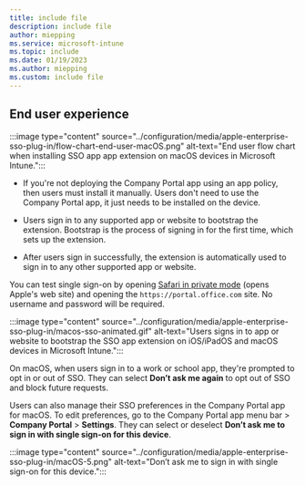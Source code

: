 ```yaml
---
title: include file
description: include file
author: miepping
ms.service: microsoft-intune
ms.topic: include
ms.date: 01/19/2023
ms.author: miepping
ms.custom: include file
---
```


<!-- This include file is used in the Apple Enterprise SSO deployment guide docs. -->

## End user experience

:::image type="content" source="../configuration/media/apple-enterprise-sso-plug-in/flow-chart-end-user-macOS.png" alt-text="End user flow chart when installing SSO app app extension on macOS devices in Microsoft Intune.":::

- If you're not deploying the Company Portal app using an app policy, then users must install it manually. Users don't need to use the Company Portal app, it just needs to be installed on the device.

- Users sign in to any supported app or website to bootstrap the extension. Bootstrap is the process of signing in for the first time, which sets up the extension.  

- After users sign in successfully, the extension is automatically used to sign in to any other supported app or website.

You can test single sign-on by opening [Safari in private mode](https://support.apple.com/guide/safari/browse-privately-ibrw1069/mac)  (opens Apple's web site) and opening the `https://portal.office.com` site. No username and password will be required.

:::image type="content" source="../configuration/media/apple-enterprise-sso-plug-in/macos-sso-animated.gif" alt-text="Users signs in to app or website to bootstrap the SSO app extension on iOS/iPadOS and macOS devices in Microsoft Intune.":::

On macOS, when users sign in to a work or school app, they're prompted to opt in or out of SSO. They can select **Don’t ask me again** to opt out of SSO and block future requests.

Users can also manage their SSO preferences in the Company Portal app for macOS. To edit preferences, go to the Company Portal app menu bar > **Company Portal** > **Settings**. They can select or deselect **Don’t ask me to sign in with single sign-on for this device**.

:::image type="content" source="../configuration/media/apple-enterprise-sso-plug-in/macOS-5.png" alt-text="Don’t ask me to sign in with single sign-on for this device.":::
